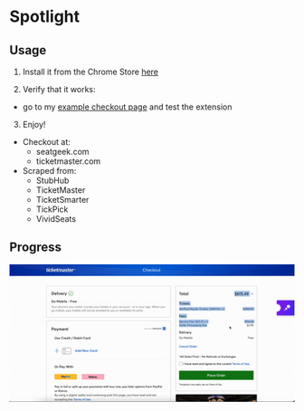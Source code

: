 # Spotlight

## Usage

1. Install it from the Chrome Store [here](https://chrome.google.com/webstore/detail/spotlight/eoiphenpdjlfgnmokccmeiopgoeddboe?hl=en&authuser=0)

2. Verify that it works:
  - go to my [example checkout page](https://www.tryspotlight.xyz/example) and test the extension
  
3. Enjoy!
  - Checkout at:
    - seatgeek.com
    - ticketmaster.com
  - Scraped from:
    - StubHub
    - TicketMaster
    - TicketSmarter
    - TickPick
    - VividSeats

## Progress

![Try out Spotlight v0!](progress.gif)
